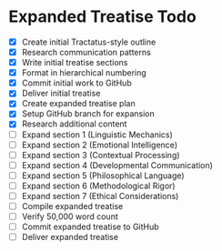 # Expanded Treatise Todo

- [x] Create initial Tractatus-style outline
- [x] Research communication patterns
- [x] Write initial treatise sections
- [x] Format in hierarchical numbering
- [x] Commit initial work to GitHub
- [x] Deliver initial treatise
- [x] Create expanded treatise plan
- [x] Setup GitHub branch for expansion
- [x] Research additional content
- [ ] Expand section 1 (Linguistic Mechanics)
- [ ] Expand section 2 (Emotional Intelligence)
- [ ] Expand section 3 (Contextual Processing)
- [ ] Expand section 4 (Developmental Communication)
- [ ] Expand section 5 (Philosophical Language)
- [ ] Expand section 6 (Methodological Rigor)
- [ ] Expand section 7 (Ethical Considerations)
- [ ] Compile expanded treatise
- [ ] Verify 50,000 word count
- [ ] Commit expanded treatise to GitHub
- [ ] Deliver expanded treatise
